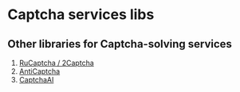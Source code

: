 # Captcha services libs

## Other libraries for Captcha-solving services
1. [RuCaptcha / 2Captcha](https://github.com/AndreiDrang/python-rucaptcha)
2. [AntiCaptcha](https://github.com/AndreiDrang/python3-anticaptcha)
3. [CaptchaAI](https://github.com/AndreiDrang/python3-captchaai)
